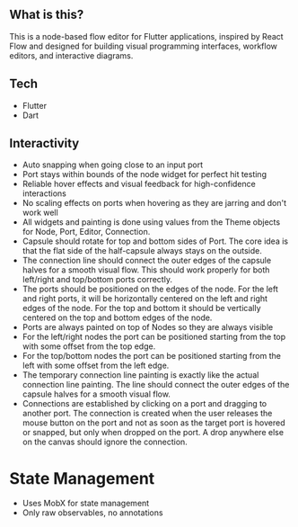 ## What is this?

This is a node-based flow editor for Flutter applications, inspired by React
Flow and designed for building visual programming interfaces, workflow editors,
and interactive diagrams.

## Tech

- Flutter
- Dart

## Interactivity

- Auto snapping when going close to an input port
- Port stays within bounds of the node widget for perfect hit testing
- Reliable hover effects and visual feedback for high-confidence interactions
- No scaling effects on ports when hovering as they are jarring and don't work
  well
- All widgets and painting is done using values from the Theme objects for Node,
  Port, Editor, Connection.
- Capsule should rotate for top and bottom sides of Port. The core idea is that
  the flat side of the half-capsule always stays on the outside.
- The connection line should connect the outer edges of the capsule halves for a
  smooth visual flow. This should work properly for both left/right and
  top/bottom ports correctly.
- The ports should be positioned on the edges of the node. For the left and
  right ports, it will be horizontally centered on the left and right edges of
  the node. For the top and bottom it should be vertically centered on the top
  and bottom edges of the node.
- Ports are always painted on top of Nodes so they are always visible
- For the left/right nodes the port can be positioned starting from the top with
  some offset from the top edge.
- For the top/bottom nodes the port can be positioned starting from the left
  with some offset from the left edge.
- The temporary connection line painting is exactly like the actual connection
  line painting. The line should connect the outer edges of the capsule halves
  for a smooth visual flow.
- Connections are established by clicking on a port and dragging to another
  port. The connection is created when the user releases the mouse button on the
  port and not as soon as the target port is hovered or snapped, but only when
  dropped on the port. A drop anywhere else on the canvas should ignore the
  connection.

# State Management

- Uses MobX for state management
- Only raw observables, no annotations
